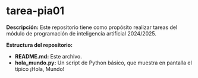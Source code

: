 # tarea-pia01
**Descripción:**
Este repositorio tiene como propósito realizar tareas del módulo de programación de inteligencia artificial 2024/2025.

**Estructura del repositorio:**
* **README.md:** Este archivo.
* **hola_mundo.py:** Un script de Python básico, que muestra en pantalla el típico ¡Hola, Mundo!
